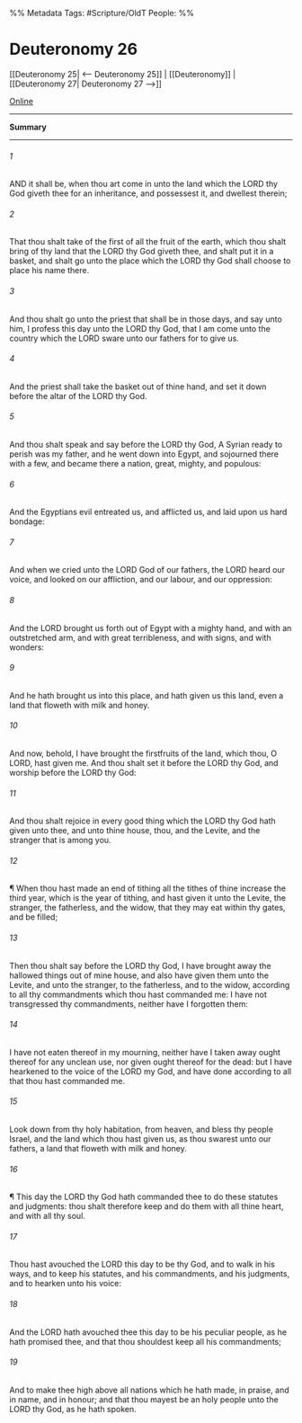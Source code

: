 

%% Metadata
Tags: #Scripture/OldT
People: 
%%
# Deuteronomy 26
[[Deuteronomy 25| <-- Deuteronomy 25]] | [[Deuteronomy]] | [[Deuteronomy 27| Deuteronomy 27 -->]]

[Online](https://churchofjesuschrist.org/study/scriptures/ot/deut/26?lang=eng)

---
__Summary__



---

###### 1
AND it shall be, when thou art come in unto the land which the LORD thy God giveth thee for an inheritance, and possessest it, and dwellest therein;
###### 2
That thou shalt take of the first of all the fruit of the earth, which thou shalt bring of thy land that the LORD thy God giveth thee, and shalt put it in a basket, and shalt go unto the place which the LORD thy God shall choose to place his name there.
###### 3
And thou shalt go unto the priest that shall be in those days, and say unto him, I profess this day unto the LORD thy God, that I am come unto the country which the LORD sware unto our fathers for to give us.
###### 4
And the priest shall take the basket out of thine hand, and set it down before the altar of the LORD thy God.
###### 5
And thou shalt speak and say before the LORD thy God, A Syrian ready to perish was my father, and he went down into Egypt, and sojourned there with a few, and became there a nation, great, mighty, and populous:
###### 6
And the Egyptians evil entreated us, and afflicted us, and laid upon us hard bondage:
###### 7
And when we cried unto the LORD God of our fathers, the LORD heard our voice, and looked on our affliction, and our labour, and our oppression:
###### 8
And the LORD brought us forth out of Egypt with a mighty hand, and with an outstretched arm, and with great terribleness, and with signs, and with wonders:
###### 9
And he hath brought us into this place, and hath given us this land, even a land that floweth with milk and honey.
###### 10
And now, behold, I have brought the firstfruits of the land, which thou, O LORD, hast given me.  And thou shalt set it before the LORD thy God, and worship before the LORD thy God:
###### 11
And thou shalt rejoice in every good thing which the LORD thy God hath given unto thee, and unto thine house, thou, and the Levite, and the stranger that is among you.
###### 12
¶ When thou hast made an end of tithing all the tithes of thine increase the third year, which is the year of tithing, and hast given it unto the Levite, the stranger, the fatherless, and the widow, that they may eat within thy gates, and be filled;
###### 13
Then thou shalt say before the LORD thy God, I have brought away the hallowed things out of mine house, and also have given them unto the Levite, and unto the stranger, to the fatherless, and to the widow, according to all thy commandments which thou hast commanded me: I have not transgressed thy commandments, neither have I forgotten them:
###### 14
I have not eaten thereof in my mourning, neither have I taken away ought thereof for any unclean use, nor given ought thereof for the dead: but I have hearkened to the voice of the LORD my God, and have done according to all that thou hast commanded me.
###### 15
Look down from thy holy habitation, from heaven, and bless thy people Israel, and the land which thou hast given us, as thou swarest unto our fathers, a land that floweth with milk and honey.
###### 16
¶ This day the LORD thy God hath commanded thee to do these statutes and judgments: thou shalt therefore keep and do them with all thine heart, and with all thy soul.
###### 17
Thou hast avouched the LORD this day to be thy God, and to walk in his ways, and to keep his statutes, and his commandments, and his judgments, and to hearken unto his voice:
###### 18
And the LORD hath avouched thee this day to be his peculiar people, as he hath promised thee, and that thou shouldest keep all his commandments;
###### 19
And to make thee high above all nations which he hath made, in praise, and in name, and in honour; and that thou mayest be an holy people unto the LORD thy God, as he hath spoken.



